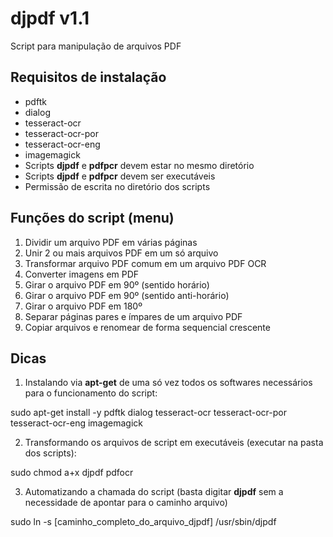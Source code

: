 # djpdf v1.1
Script para manipulação de arquivos PDF

## Requisitos de instalação
* pdftk
* dialog
* tesseract-ocr
* tesseract-ocr-por
* tesseract-ocr-eng
* imagemagick
* Scripts **djpdf** e **pdfpcr** devem estar no mesmo diretório
* Scripts **djpdf** e **pdfpcr** devem ser executáveis
* Permissão de escrita no diretório dos scripts

## Funções do script (menu)
1) Dividir um arquivo PDF em várias páginas
2) Unir 2 ou mais arquivos PDF em um só arquivo
3) Transformar arquivo PDF comum em um arquivo PDF OCR
4) Converter imagens em PDF
5) Girar o arquivo PDF em 90º (sentido horário)
6) Girar o arquivo PDF em 90º (sentido anti-horário)
7) Girar o arquivo PDF em 180º
8) Separar páginas pares e ímpares de um arquivo PDF
9) Copiar arquivos e renomear de forma sequencial crescente

## Dicas
1) Instalando via **apt-get** de uma só vez todos os softwares necessários para o funcionamento do script:

sudo apt-get install -y pdftk dialog tesseract-ocr tesseract-ocr-por tesseract-ocr-eng imagemagick

2) Transformando os arquivos de script em executáveis (executar na pasta dos scripts):

sudo chmod a+x djpdf pdfocr

3) Automatizando a chamada do script (basta digitar **djpdf** sem a necessidade de apontar para o caminho arquivo)

sudo ln -s [caminho_completo_do_arquivo_djpdf] /usr/sbin/djpdf